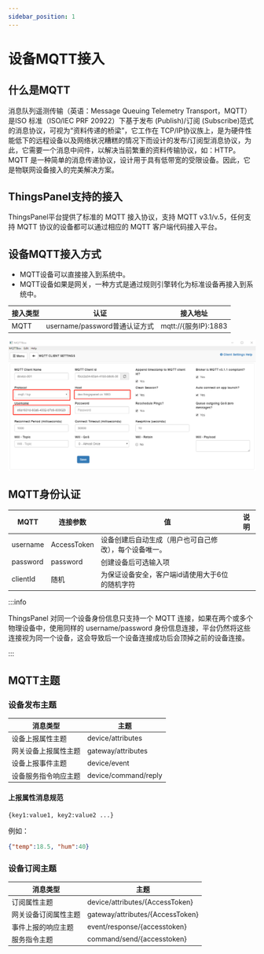 ```yaml
---
sidebar_position: 1
---
```


# 设备MQTT接入

## 什么是MQTT

消息队列遥测传输（英语：Message Queuing Telemetry Transport，MQTT）是ISO 标准（ISO/IEC PRF 20922）下基于发布 (Publish)/订阅 (Subscribe)范式的消息协议，可视为“资料传递的桥梁”，它工作在 TCP/IP协议族上，是为硬件性能低下的远程设备以及网络状况糟糕的情况下而设计的发布/订阅型消息协议，为此，它需要一个消息中间件，以解决当前繁重的资料传输协议，如：HTTP。
MQTT 是一种简单的消息传递协议，设计用于具有低带宽的受限设备。因此，它是物联网设备接入的完美解决方案。

## ThingsPanel支持的接入
ThingsPanel平台提供了标准的 MQTT 接入协议，支持 MQTT v3.1/v.5，任何支持 MQTT 协议的设备都可以通过相应的 MQTT 客户端代码接入平台。

## 设备MQTT接入方式
* MQTT设备可以直接接入到系统中。
* MQTT设备如果是网关，一种方式是通过规则引擎转化为标准设备再接入到系统中。

| 接入类型 | 认证 | 接入地址|
| ----- | --- | -------- |
| MQTT | username/password普通认证方式 | mqtt://{服务IP}:1883|

![接入配置](image/1.png)

## MQTT身份认证
| MQTT | 连接参数 | 值 | 说明 |
| ---- | ----- | ---- | ---------- |
| username | AccessToken | 设备创建后自动生成（用户也可自己修改），每个设备唯一。 |
| password | password | 创建设备后可选输入项 |
| clientId | 随机 | 为保证设备安全，客户端id请使用大于6位的随机字符 |

:::info

ThingsPanel 对同一个设备身份信息只支持一个 MQTT 连接，如果在两个或多个物理设备中，使用同样的 username/password 身份信息连接，平台仍然将这些连接视为同一个设备，这会导致后一个设备连接成功后会顶掉之前的设备连接。

:::

## MQTT主题

### 设备发布主题
| 消息类型 | 主题 |
| --- | --- |
| 设备上报属性主题 | device/attributes |
| 网关设备上报属性主题 | gateway/attributes |
| 设备上报事件主题 | device/event |
| 设备服务指令响应主题 | device/command/reply |

#### 上报属性消息规范

``` showLineNumbers
{key1:value1, key2:value2 ...}
```
例如：
```json showLineNumbers
{"temp":18.5, "hum":40}
```

### 设备订阅主题
| 消息类型 | 主题 |
| --- | --- |
| 订阅属性主题 | device/attributes/{AccessToken} |
| 网关设备订阅属性主题 | gateway/attributes/{AccessToken} |
| 事件上报的响应主题 | event/response/{accesstoken} |
| 服务指令主题 | command/send/{accesstoken} |
